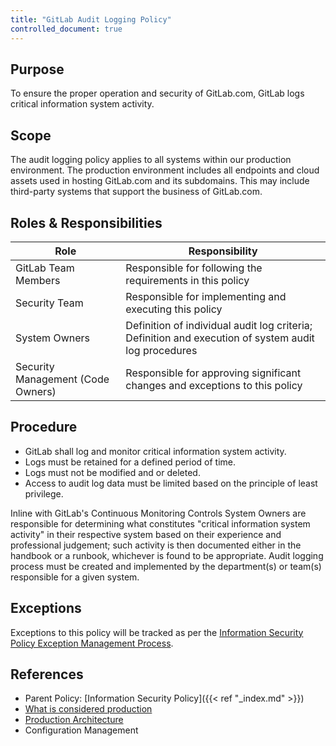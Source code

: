 ```yaml
---
title: "GitLab Audit Logging Policy"
controlled_document: true
---
```


## Purpose

To ensure the proper operation and security of GitLab.com, GitLab logs critical information system activity.

## Scope

The audit logging policy applies to all systems within our production environment. The production environment includes all endpoints and cloud assets used in hosting GitLab.com and its subdomains. This may include third-party systems that support the business of GitLab.com.

## Roles & Responsibilities

| Role | Responsibility |
| --- | --- |
| GitLab Team Members | Responsible for following the requirements in this policy |
| Security Team | Responsible for implementing and executing this policy |
| System Owners | Definition of individual audit log criteria; Definition and execution of system audit log procedures |
| Security Management (Code Owners) | Responsible for approving significant changes and exceptions to this policy |

## Procedure

- GitLab shall log and monitor critical information system activity.
- Logs must be retained for a defined period of time.
- Logs must not be modified and or deleted.
- Access to audit log data must be limited based on the principle of least privilege.

Inline with GitLab's Continuous Monitoring Controls
System Owners are responsible for determining what constitutes "critical information system activity" in their respective system based on their experience and professional judgement; such activity is then documented either in the handbook or a runbook, whichever is found to be appropriate. Audit logging process must be created and implemented by the department(s) or team(s) responsible for a given system.

## Exceptions

Exceptions to this policy will be tracked as per the [Information Security Policy Exception Management Process](/handbook/security/controlled-document-procedure/#exceptions).

## References

- Parent Policy: [Information Security Policy]({{< ref "_index.md" >}})
- [What is considered production](https://gitlab.com/gitlab-com/gl-security/security-assurance/sec-compliance/compliance/-/blob/master/production_definition.md)
- [Production Architecture](/handbook/engineering/infrastructure/production/architecture/)
- Configuration Management
